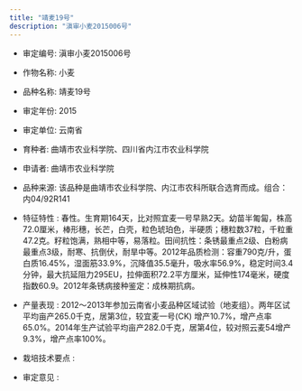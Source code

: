 ```yaml
---
title: "靖麦19号"
description: "滇审小麦2015006号"
---
```

* 审定编号:  滇审小麦2015006号

*  作物名称:  小麦

*  品种名称:  靖麦19号

*  审定年份:  2015

*  审定单位:  云南省

* 育种者:  曲靖市农业科学院、四川省内江市农业科学院

*  申请者:  曲靖市农业科学院

*  品种来源:  该品种是曲靖市农业科学院、内江市农科所联合选育而成。组合：内04/92R141

*  特征特性 : 
春性。生育期164天，比对照宜麦一号早熟2天。幼苗半匍匐，株高72.0厘米，棒形穗，长芒，白壳，粒色琥珀色，半硬质；穗粒数37粒，千粒重47.2克。籽粒饱满，熟相中等，易落粒。田间抗性：条锈最重点2级、白粉病最重点3级，耐寒、抗倒伏，耐旱中等。2012年品质检测：容重790克/升，蛋白质16.45%，湿面筋33.9%，沉降值35.5毫升，吸水率56.9%，稳定时间3.4分钟，最大抗延阻力295EU，拉伸面积72.2平方厘米，延伸性174毫米，硬度指数60.9。2012年条锈病接种鉴定：成株期抗病。
 
*  产量表现 : 
2012～2013年参加云南省小麦品种区域试验（地麦组）。两年区试平均亩产265.0千克，居第3位，较宜麦一号(CK) 增产10.7%，增产点率65.0%。2014年生产试验平均亩产282.0千克，居第4位，较对照云麦54增产9.3%，增产点率100%。

*  栽培技术要点 : 


*  审定意见 : 

